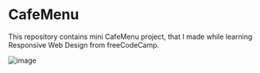 # CafeMenu

This repository contains mini CafeMenu project, that I made while learning Responsive Web Design from freeCodeCamp.

![image](https://github.com/krishnapatel18/CafeMenu/assets/155523336/eddf2a60-57bc-43eb-8d30-ae64eb2f924e)
